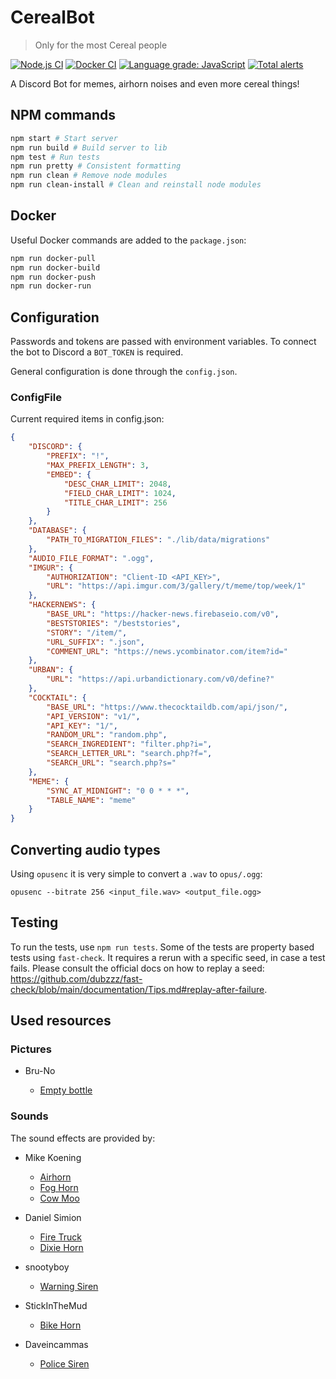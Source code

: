 # CerealBot

> Only for the most Cereal people

[![Node.js CI](https://github.com/CerealDevelopment/CerealBot/actions/workflows/main.yml/badge.svg?branch=master)](https://github.com/CerealDevelopment/CerealBot/actions/workflows/main.yml)
[![Docker CI](https://github.com/CerealDevelopment/CerealBot/actions/workflows/docker.yml/badge.svg?branch=master)](https://github.com/CerealDevelopment/CerealBot/actions/workflows/docker.yml)
[![Language grade: JavaScript](https://img.shields.io/lgtm/grade/javascript/g/CerealDevelopment/CerealBot.svg?logo=lgtm&logoWidth=18)](https://lgtm.com/projects/g/CerealDevelopment/CerealBot/context:javascript)
[![Total alerts](https://img.shields.io/lgtm/alerts/g/CerealDevelopment/CerealBot.svg?logo=lgtm&logoWidth=18)](https://lgtm.com/projects/g/CerealDevelopment/CerealBot/alerts/)

A Discord Bot for memes, airhorn noises and even more cereal things!

## NPM commands

```sh
npm start # Start server
npm run build # Build server to lib
npm test # Run tests
npm run pretty # Consistent formatting
npm run clean # Remove node modules
npm run clean-install # Clean and reinstall node modules
```

## Docker

Useful Docker commands are added to the `package.json`:

```sh
npm run docker-pull
npm run docker-build
npm run docker-push
npm run docker-run
```

## Configuration

Passwords and tokens are passed with environment variables. To connect the bot to Discord a `BOT_TOKEN` is required.

General configuration is done through the `config.json`.

### ConfigFile

Current required items in config.json:

```json
{
    "DISCORD": {
        "PREFIX": "!",
        "MAX_PREFIX_LENGTH": 3,
        "EMBED": {
            "DESC_CHAR_LIMIT": 2048,
            "FIELD_CHAR_LIMIT": 1024,
            "TITLE_CHAR_LIMIT": 256
        }
    },
    "DATABASE": {
        "PATH_TO_MIGRATION_FILES": "./lib/data/migrations"
    },
    "AUDIO_FILE_FORMAT": ".ogg",
    "IMGUR": {
        "AUTHORIZATION": "Client-ID <API_KEY>",
        "URL": "https://api.imgur.com/3/gallery/t/meme/top/week/1"
    },
    "HACKERNEWS": {
        "BASE_URL": "https://hacker-news.firebaseio.com/v0",
        "BESTSTORIES": "/beststories",
        "STORY": "/item/",
        "URL_SUFFIX": ".json",
        "COMMENT_URL": "https://news.ycombinator.com/item?id="
    },
    "URBAN": {
        "URL": "https://api.urbandictionary.com/v0/define?"
    },
    "COCKTAIL": {
        "BASE_URL": "https://www.thecocktaildb.com/api/json/",
        "API_VERSION": "v1/",
        "API_KEY": "1/",
        "RANDOM_URL": "random.php",
        "SEARCH_INGREDIENT": "filter.php?i=",
        "SEARCH_LETTER_URL": "search.php?f=",
        "SEARCH_URL": "search.php?s="
    },
    "MEME": {
        "SYNC_AT_MIDNIGHT": "0 0 * * *",
        "TABLE_NAME": "meme"
    }
}
```

## Converting audio types

Using `opusenc` it is very simple to convert a `.wav` to `opus/.ogg`:

`opusenc --bitrate 256 <input_file.wav> <output_file.ogg>`

## Testing

To run the tests, use `npm run tests`. Some of the tests are property based tests using `fast-check`. It requires a rerun with a specific seed, in case a test fails. Please consult the official docs on how to replay a seed: https://github.com/dubzzz/fast-check/blob/main/documentation/Tips.md#replay-after-failure.

## Used resources

### Pictures

- Bru-No

  - [Empty bottle](https://pixabay.com/photos/bottle-empty-depleted-consumes-3551162/)

### Sounds

The sound effects are provided by:

- Mike Koening

  - [Airhorn](https://soundbible.com/1542-Air-Horn.html)
  - [Fog Horn](https://soundbible.com/1594-Fog-Horn.html)
  - [Cow Moo](https://soundbible.com/1778-Cow-Moo.html)

- Daniel Simion

  - [Fire Truck](https://soundbible.com/2192-Fire-Truck-Horn.html)
  - [Dixie Horn](https://soundbible.com/2179-Dixie-Horn.html)

- snootyboy

  - [Warning Siren](https://soundbible.com/1355-Warning-Siren.html)

- StickInTheMud

  - [Bike Horn](https://soundbible.com/1446-Bike-Horn.html)

- Daveincammas
  - [Police Siren](https://soundbible.com/1233-Siren.html)
